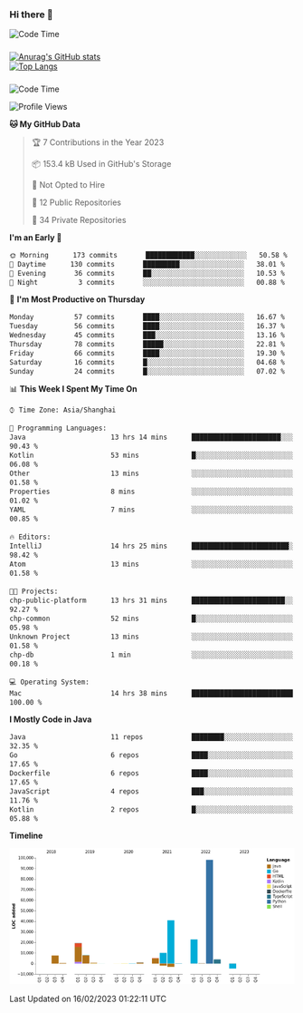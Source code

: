 ### Hi there 👋 

![Code Time](https://img.shields.io/endpoint?style=flat&url=https://codetime-api.datreks.com/badge/1061?logoColor=white%26project=%26recentMS=0%26showProject=false)

<!--
**Muyiafan/Muyiafan** is a ✨ _special_ ✨ repository because its `README.md` (this file) appears on your GitHub profile.

Here are some ideas to get you started:

- 🔭 I’m currently working on ...
- 🌱 I’m currently learning ...
- 👯 I’m looking to collaborate on ...
- 🤔 I’m looking for help with ...
- 💬 Ask me about ...
- 📫 How to reach me: ...
- 😄 Pronouns: ...
- ⚡ Fun fact: ...
-->

### 

[![Anurag's GitHub stats](https://github-readme-stats.vercel.app/api?username=Muyiafan)](https://github.com/anuraghazra/github-readme-stats)
<br>
[![Top Langs](https://github-readme-stats.vercel.app/api/top-langs/?username=Muyiafan)](https://github.com/anuraghazra/github-readme-stats)

### 

<!--START_SECTION:waka-->
![Code Time](http://img.shields.io/badge/Code%20Time-5%2C625%20hrs%2050%20mins-blue)

![Profile Views](http://img.shields.io/badge/Profile%20Views-0-blue)

**🐱 My GitHub Data** 

> 🏆 7 Contributions in the Year 2023
 > 
> 📦 153.4 kB Used in GitHub's Storage 
 > 
> 🚫 Not Opted to Hire
 > 
> 📜 12 Public Repositories 
 > 
> 🔑 34 Private Repositories  
 > 
**I'm an Early 🐤** 

```text
🌞 Morning      173 commits       ████████████░░░░░░░░░░░░░   50.58 % 
🌆 Daytime      130 commits       █████████░░░░░░░░░░░░░░░░   38.01 % 
🌃 Evening       36 commits       ██░░░░░░░░░░░░░░░░░░░░░░░   10.53 % 
🌙 Night          3 commits       ░░░░░░░░░░░░░░░░░░░░░░░░░   00.88 % 

```
📅 **I'm Most Productive on Thursday** 

```text
Monday          57 commits       ████░░░░░░░░░░░░░░░░░░░░░   16.67 % 
Tuesday         56 commits       ████░░░░░░░░░░░░░░░░░░░░░   16.37 % 
Wednesday       45 commits       ███░░░░░░░░░░░░░░░░░░░░░░   13.16 % 
Thursday        78 commits       █████░░░░░░░░░░░░░░░░░░░░   22.81 % 
Friday          66 commits       ████░░░░░░░░░░░░░░░░░░░░░   19.30 % 
Saturday        16 commits       █░░░░░░░░░░░░░░░░░░░░░░░░   04.68 % 
Sunday          24 commits       █░░░░░░░░░░░░░░░░░░░░░░░░   07.02 % 

```


📊 **This Week I Spent My Time On** 

```text
⌚︎ Time Zone: Asia/Shanghai

💬 Programming Languages: 
Java                     13 hrs 14 mins      ██████████████████████░░░   90.43 % 
Kotlin                   53 mins             █░░░░░░░░░░░░░░░░░░░░░░░░   06.08 % 
Other                    13 mins             ░░░░░░░░░░░░░░░░░░░░░░░░░   01.58 % 
Properties               8 mins              ░░░░░░░░░░░░░░░░░░░░░░░░░   01.02 % 
YAML                     7 mins              ░░░░░░░░░░░░░░░░░░░░░░░░░   00.85 % 

🔥 Editors: 
IntelliJ                 14 hrs 25 mins      ████████████████████████░   98.42 % 
Atom                     13 mins             ░░░░░░░░░░░░░░░░░░░░░░░░░   01.58 % 

🐱‍💻 Projects: 
chp-public-platform      13 hrs 31 mins      ███████████████████████░░   92.27 % 
chp-common               52 mins             █░░░░░░░░░░░░░░░░░░░░░░░░   05.98 % 
Unknown Project          13 mins             ░░░░░░░░░░░░░░░░░░░░░░░░░   01.58 % 
chp-db                   1 min               ░░░░░░░░░░░░░░░░░░░░░░░░░   00.18 % 

💻 Operating System: 
Mac                      14 hrs 38 mins      █████████████████████████   100.00 % 

```

**I Mostly Code in Java** 

```text
Java                     11 repos            ████████░░░░░░░░░░░░░░░░░   32.35 % 
Go                       6 repos             ████░░░░░░░░░░░░░░░░░░░░░   17.65 % 
Dockerfile               6 repos             ████░░░░░░░░░░░░░░░░░░░░░   17.65 % 
JavaScript               4 repos             ███░░░░░░░░░░░░░░░░░░░░░░   11.76 % 
Kotlin                   2 repos             █░░░░░░░░░░░░░░░░░░░░░░░░   05.88 % 

```


**Timeline**

![Chart not found](https://raw.githubusercontent.com/Muyiafan/Muyiafan/main/charts/bar_graph.png) 


 Last Updated on 16/02/2023 01:22:11 UTC
<!--END_SECTION:waka-->
